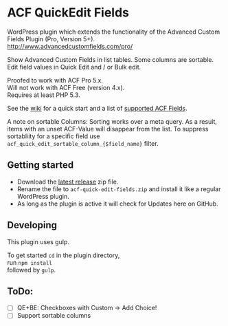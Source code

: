 ACF QuickEdit Fields
====================

WordPress plugin which extends the functionality of the Advanced Custom Fields Plugin (Pro, Version 5+).  
http://www.advancedcustomfields.com/pro/

Show Advanced Custom Fields in list tables. Some columns are sortable.  
Edit field values in Quick Edit and / or Bulk edit.

Proofed to work with ACF Pro 5.x.  
Will not work with ACF Free (version 4.x).  
Requires at least PHP 5.3.

See the [wiki](https://github.com/mcguffin/acf-quick-edit-fields/wiki) for a quick start and a list of [supported ACF Fields](https://github.com/mcguffin/acf-quick-edit-fields/wiki/Supported-ACF-Fields).

A note on sortable Columns: Sorting works over a meta query. As a result, items with an
unset ACF-Value will disappear from the list. To suppress sortabliity for a specific field use
`acf_quick_edit_sortable_column_{$field_name}` filter.


Getting started
---------------

 - Download the [latest release](../../releases/latest) zip file.
 - Rename the file to `acf-quick-edit-fields.zip` and install it like a regular WordPress plugin.
 - As long as the plugin is active it will check for Updates here on GitHub.


Developing
----------

This plugin uses gulp.

To get started `cd` in the plugin directory,  
run `npm install`  
followed by `gulp`.


ToDo:
-----

 - [ ] QE+BE: Checkboxes with Custom -> Add Choice!
 - [ ] Support sortable columns
